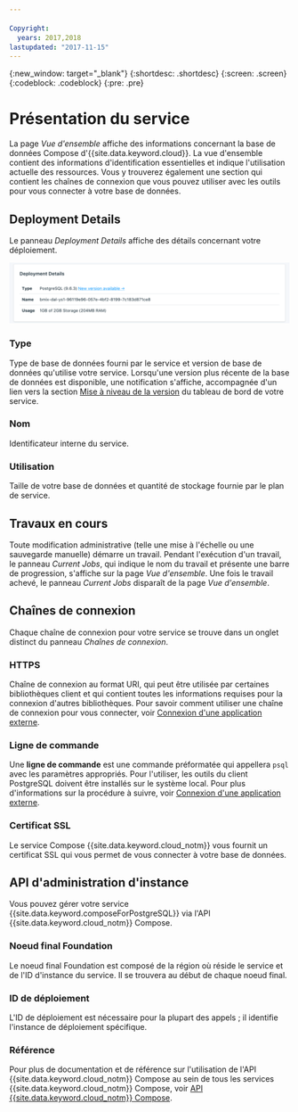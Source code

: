 ```yaml
---

Copyright:
  years: 2017,2018
lastupdated: "2017-11-15"
---
```


{:new_window: target="_blank"}
{:shortdesc: .shortdesc}
{:screen: .screen}
{:codeblock: .codeblock}
{:pre: .pre}

# Présentation du service

La page _Vue d'ensemble_ affiche des informations concernant la base de données Compose d'{{site.data.keyword.cloud}}. La vue d'ensemble contient des informations d'identification essentielles et indique l'utilisation actuelle des ressources. Vous y trouverez également une section qui contient les chaînes de connexion que vous pouvez utiliser avec les outils pour vous connecter à votre base de données.

## Deployment Details

Le panneau _Deployment Details_ affiche des détails concernant votre déploiement.

![Deployment Details](./images/postgres-deployment-details.png "Vue du panneau Deployment Details")

### Type

Type de base de données fourni par le service et version de base de données qu'utilise votre service. Lorsqu'une version plus récente de la base de données est disponible, une notification s'affiche, accompagnée d'un lien vers la section [Mise à niveau de la version](/docs/services/ComposeForPostgreSQL/dashboard-settings.html#upgrade-version) du tableau de bord de votre service.

### Nom

Identificateur interne du service.

### Utilisation

Taille de votre base de données et quantité de stockage fournie par le plan de service.

## Travaux en cours

Toute modification administrative (telle une mise à l'échelle ou une sauvegarde manuelle) démarre un travail. Pendant l'exécution d'un travail, le panneau _Current Jobs_, qui indique le nom du travail et présente une barre de progression, s'affiche sur la page _Vue d'ensemble_. Une fois le travail achevé, le panneau _Current Jobs_ disparaît de la page _Vue d'ensemble_.

## Chaînes de connexion

Chaque chaîne de connexion pour votre service se trouve dans un onglet distinct du panneau _Chaînes de connexion_.

### HTTPS

Chaîne de connexion au format URI, qui peut être utilisée par certaines bibliothèques client et qui contient toutes les informations requises pour la connexion d'autres bibliothèques. Pour savoir comment utiliser une chaîne de connexion pour vous connecter, voir [Connexion d'une application externe](./connecting-external.html).

### Ligne de commande

Une **ligne de commande** est une commande préformatée qui appellera `psql` avec les paramètres appropriés. Pour l'utiliser, les outils du client PostgreSQL doivent être installés sur le système local. Pour plus d'informations sur la procédure à suivre, voir [Connexion d'une application externe](./connecting-external.html).

### Certificat SSL

Le service Compose {{site.data.keyword.cloud_notm}} vous fournit un certificat SSL qui vous permet de vous connecter à votre base de données.


## API d'administration d'instance

Vous pouvez gérer votre service {{site.data.keyword.composeForPostgreSQL}} via l'API {{site.data.keyword.cloud_notm}} Compose.

### Noeud final Foundation

Le noeud final Foundation est composé de la région où réside le service et de l'ID d'instance du service. Il se trouvera au début de chaque noeud final.

### ID de déploiement

L'ID de déploiement est nécessaire pour la plupart des appels ; il identifie l'instance de déploiement spécifique.

### Référence

Pour plus de documentation et de référence sur l'utilisation de l'API {{site.data.keyword.cloud_notm}} Compose au sein de tous les services {{site.data.keyword.cloud_notm}} Compose, voir [API {{site.data.keyword.cloud_notm}} Compose](https://www.compose.com/articles/the-ibm-cloud-compose-api/).
